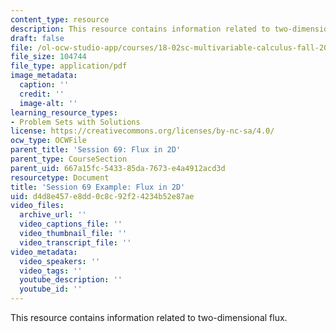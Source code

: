 ```yaml
---
content_type: resource
description: This resource contains information related to two-dimensional flux.
draft: false
file: /ol-ocw-studio-app/courses/18-02sc-multivariable-calculus-fall-2010/d4d8e457e8dd0c8c92f24234b52e87ae_MIT18_02SC_MNotes_v3.pdf
file_size: 104744
file_type: application/pdf
image_metadata:
  caption: ''
  credit: ''
  image-alt: ''
learning_resource_types:
- Problem Sets with Solutions
license: https://creativecommons.org/licenses/by-nc-sa/4.0/
ocw_type: OCWFile
parent_title: 'Session 69: Flux in 2D'
parent_type: CourseSection
parent_uid: 667a15fc-5433-85da-7673-e4a4912acd3d
resourcetype: Document
title: 'Session 69 Example: Flux in 2D'
uid: d4d8e457-e8dd-0c8c-92f2-4234b52e87ae
video_files:
  archive_url: ''
  video_captions_file: ''
  video_thumbnail_file: ''
  video_transcript_file: ''
video_metadata:
  video_speakers: ''
  video_tags: ''
  youtube_description: ''
  youtube_id: ''
---
```

This resource contains information related to two-dimensional flux.